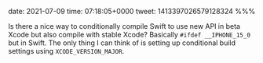 date: 2021-07-09
time: 07:18:05+0000
tweet: 1413397026579128324
%%%

Is there a nice way to conditionally compile Swift to use new API in beta Xcode but also compile with stable Xcode? Basically `#ifdef __IPHONE_15_0` but in Swift. The only thing I can think of is setting up conditional build settings using `XCODE_VERSION_MAJOR`.
